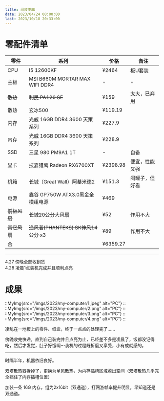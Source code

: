 ```yaml
---
title: 组装电脑
date: 2023/04/24 00:00:00
last: 2023/10/18 20:33:00
---
```


# 零配件清单

| 零件      | 系列| 价格 | 备注 |
| ----------- | ----------- | ----------- | ----------- |
| CPU   | I5 12600KF      | ¥2464  |  板U套装      |
| 主板   | MSI B660M MORTAR MAX WIFI DDR4   | -  |  -      |
| ~~散热~~   | ~~利民 PA120 SE~~        |   ¥159    | 太大，已弃用 |
| 散热 | 玄冰500 |   ¥119.19    |        |
| 内存   | 光威 16GB DDR4 3600 天策系列       | ¥227.9       | |
| 内存   | 光威 16GB DDR4 3600 天策系列       | ¥228.9       ||
| SSD   | 三星 980 PM9A1 1T        | -       |    自备     |
| 显卡      | 技嘉猎鹰 Radeon RX6700XT| ¥2398.98       |便宜，性能又强 |
| 机箱      | 长城（Great Wall）阿基米德2      | ¥151.3       |闷罐子，但好看
| 电源   | 鑫谷 GP750W ATX3.0黑金全模组电源     | ¥469  | |
| ~~前板风扇~~  | ~~长城20公分大风扇~~ |  ¥52 | 作用不大 |
| ~~其它风扇~~   | ~~追风者(PHANTEKS) SK神风14公分 x3~~  | ¥89  | 作用不大 |
| 合  |  |    ¥6359.27 |       |

***

4.27 傍晚全部收到货  
4.28 凌晨1点装机完成并且顺利点亮

# 成果
::MyImg{src="/imgs/2023/my-computer/1.jpeg" alt="PC"}
::
::MyImg{src="/imgs/2023/my-computer/2.png" alt="PC"}
::
::MyImg{src="/imgs/2023/my-computer/3.png" alt="PC"}
::
::MyImg{src="/imgs/2023/my-computer/4.png" alt="PC"}
::

凌乱在一地板上的零件、纸盒，终于一点点的处理完了......

傍晚收完快递，直到自己装完并且点亮为止，已经差不多是凌晨了，饭都没记得吃，然后才发觉，肚子好饿啊～装机的过程既折磨又享受，小有成就感的。

***

时隔半年，机器依旧良好。

双塔散热器拆掉了，更换为单风散热，为内存插槽区域腾出空间（双塔散热几乎完全挡住了内存插槽位置）

加装一条 16G 内存，组为2x16bit（双通道），打网游帧率提升明显，早知道还是双通道。